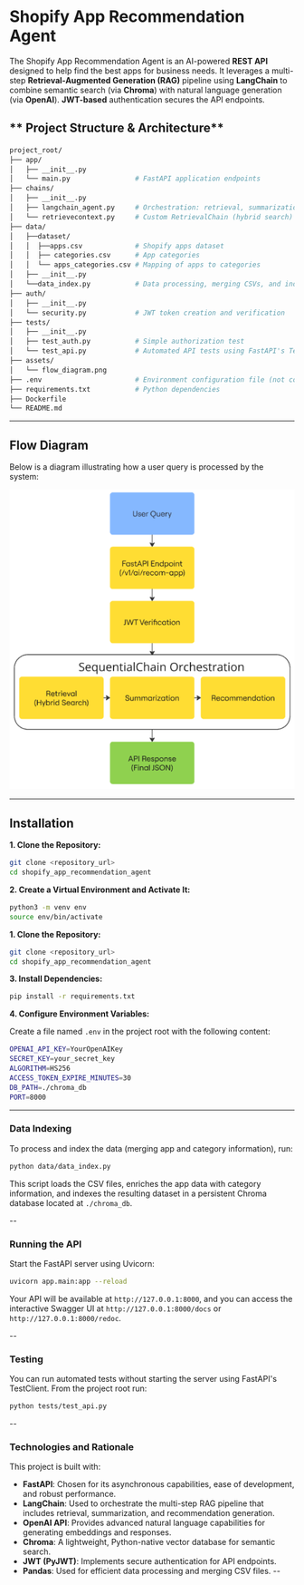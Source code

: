 # **Shopify App Recommendation Agent**

The Shopify App Recommendation Agent is an AI-powered **REST API** designed to help find the best apps for business needs. It leverages a multi-step **Retrieval-Augmented Generation (RAG)** pipeline using **LangChain** to combine semantic search (via **Chroma**) with natural language generation (via **OpenAI**). **JWT-based** authentication secures the API endpoints.

## ** Project Structure & Architecture**

```sh
project_root/
├── app/
│   ├── __init__.py
│   └── main.py                # FastAPI application endpoints
├── chains/
│   ├── __init__.py
│   ├── langchain_agent.py     # Orchestration: retrieval, summarization, and recommendation chains
│   └── retrievecontext.py     # Custom RetrievalChain (hybrid search)
├── data/
│   ├──dataset/
│   │  ├──apps.csv             # Shopify apps dataset
│   │  ├── categories.csv      # App categories
│   │  └── apps_categories.csv # Mapping of apps to categories
│   ├── __init__.py
│   └──data_index.py           # Data processing, merging CSVs, and indexing in Chroma                    
├── auth/
│   ├── __init__.py
│   └── security.py            # JWT token creation and verification
├── tests/
│   ├── __init__.py
│   ├── test_auth.py           # Simple authorization test
│   └── test_api.py            # Automated API tests using FastAPI's TestClient
├── assets/
│   └── flow_diagram.png
├── .env                       # Environment configuration file (not committed)
├── requirements.txt           # Python dependencies
├── Dockerfile 
└── README.md                 
```

---

## **Flow Diagram**

Below is a diagram illustrating how a user query is processed by the system:

![Flow Diagram](./assets/flow_diagram.png)

---

## **Installation**

**1. Clone the Repository:**

```sh
git clone <repository_url>
cd shopify_app_recommendation_agent
```

**2. Create a Virtual Environment and Activate It:**

```sh
python3 -m venv env
source env/bin/activate
```

**1. Clone the Repository:**

```sh
git clone <repository_url>
cd shopify_app_recommendation_agent

```

**3. Install Dependencies:**

```sh
pip install -r requirements.txt
```
**4. Configure Environment Variables:**

Create a file named `.env` in the project root with the following content:

```sh
OPENAI_API_KEY=YourOpenAIKey
SECRET_KEY=your_secret_key
ALGORITHM=HS256
ACCESS_TOKEN_EXPIRE_MINUTES=30
DB_PATH=./chroma_db
PORT=8000
```

---
### **Data Indexing**

To process and index the data (merging app and category information), run:

```sh
python data/data_index.py
```
This script loads the CSV files, enriches the app data with category information, and indexes the resulting dataset in a persistent Chroma database located at `./chroma_db`.

--
### **Running the API**

Start the FastAPI server using Uvicorn:

```sh
uvicorn app.main:app --reload
```
Your API will be available at `http://127.0.0.1:8000`, and you can access the interactive Swagger UI at `http://127.0.0.1:8000/docs` or `http://127.0.0.1:8000/redoc`.

--
### **Testing**

You can run automated tests without starting the server using FastAPI's TestClient. From the project root run:

```sh
python tests/test_api.py
```
--
### **Technologies and Rationale**
This project is built with:

- **FastAPI**: Chosen for its asynchronous capabilities, ease of development, and robust performance.
- **LangChain**: Used to orchestrate the multi-step RAG pipeline that includes retrieval, summarization, and recommendation generation.
- **OpenAI API**: Provides advanced natural language capabilities for generating embeddings and responses.
- **Chroma**: A lightweight, Python-native vector database for semantic search.
- **JWT (PyJWT)**: Implements secure authentication for API endpoints.
- **Pandas**: Used for efficient data processing and merging CSV files.
--